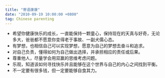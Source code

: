 ```yaml
---
title: "寄语康康"
date: "2010-09-19 10:00:00 +0800"
tag: Chinese parenting
---
```


* 希望你健康快乐的成长，一直能保持一颗童心，保持现在的天真与好奇，无论多大，爸爸都不愿意你变得老于事故、一副犬儒心态。
* 有梦想，也相信自己可以实现梦想，愿意为自己的梦想去奋斗和追求。
* 对自己负责，懂得如何为自己做出选择，并承担相应的责任或后果。
* 尊重他人，尽量学会用双赢的思维考虑问题。
* 乐观，知道该如何寻找快乐并且能够在这个世界与自己的内心之间找到平衡。
* 不一定要有很多钱，但一定要能够自食其力。
